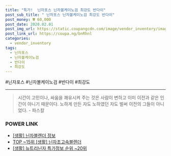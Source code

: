 ```yaml
--- 
title: "특가!  닌자포스 닌자볼케이노검 최강도 반다이" 
post_sub_title: " 닌자포스 닌자볼케이노검 최강도 반다이" 
post_money: ₩ 60,000 
post_date: 2020.02.01 
post_img_url: https://static.coupangcdn.com/image/vendor_inventory/images/2018/11/03/15/6/71b50670-902d-4e03-b76c-aab2d4eace52.jpg 
post_link_url: https://coupa.ng/bnRhnl 
categories: 
  - vendor_inventory 
tags: 
  - 닌자포스 
  - 닌자볼케이노검 
  - 반다이 
  - 최강도 
--- 
```

  #닌자포스 #닌자볼케이노검 #반다이 #최강도 
<hr> 

> 시간이 고민이나, 싸움을 쾌유시켜 주는 것은 사람이 변하고 이미 이전과 같은 인간이 아니기 때문이다. 노하게 만든 자도 노하였던 자도 벌써 이전의 그들이 아니었다. - 파스칼 


### POWER LINK

* <a href="https://blog.naver.com/sakai111/221759530930" target="_blank"> [생활] 닌자블렌더 정보 </a>
* <a href="https://blog.naver.com/fasyy4321/221781881643" target="_blank"> TOP ~15위 [생활] 닌자초고속블렌더</a>
* <a href="https://blog.naver.com/sakai111/221779878520" target="_blank"> [생활] 뉴트리닌자 특가정보 순위 ~20위</a>
